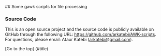 <a name="title" />
## Some gawk scripts for file processing 


 
### Source Code
This is an open source project and the source code is publicly available on 
GitHub through the following URL: https://github.com/arkatebi/AWK-scripts.
For questions, please email: Ataur Katebi (arkatebi@gmail.com).

[Go to the top] (#title)
